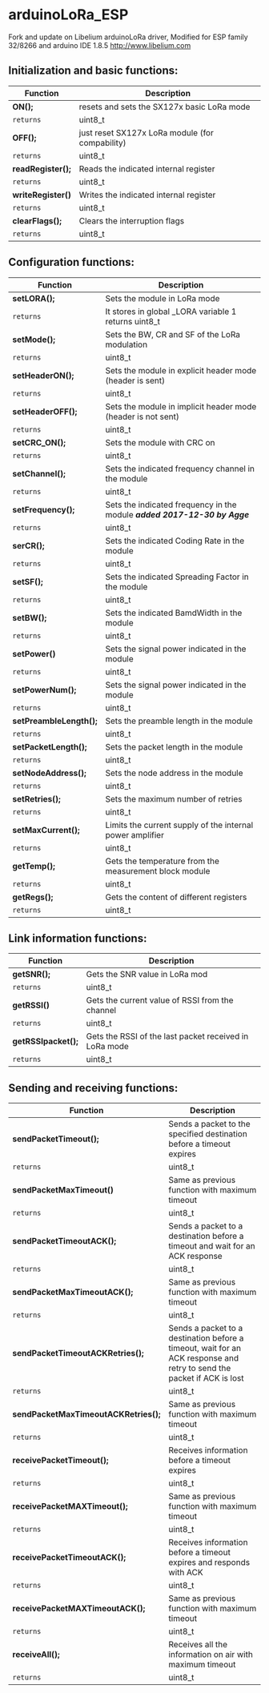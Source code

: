 # arduinoLoRa_ESP
Fork and update on Libelium arduinoLoRa driver, Modified for ESP family 32/8266 and arduino IDE 1.8.5
http://www.libelium.com 



## Initialization and basic functions:

| Function | Description |
| --- | --- |
|**ON();**  |resets and sets the SX127x basic LoRa mode |
| `returns` | uint8_t |
|**OFF();**  |just reset SX127x LoRa module (for compability) |
| `returns` | uint8_t |
|**readRegister();**  |Reads the indicated internal register |
| `returns` | uint8_t |
|**writeRegister()**  |Writes the indicated internal register |
| `returns` | uint8_t |
|**clearFlags();**  |Clears the interruption flags |
| `returns` | uint8_t |


## Configuration functions:

| Function | Description |
| --- | --- |
|**setLORA();**  |Sets the module in LoRa mode |
| `returns` | It stores in global _LORA variable 1 returns uint8_t |
|**setMode();**  |Sets the BW, CR and SF of the LoRa modulation |
| `returns` | uint8_t |
|**setHeaderON();**  |Sets the module in explicit header mode (header is sent) |
| `returns` | uint8_t |
|**setHeaderOFF();**  |Sets the module in implicit header mode (header is not sent) |
| `returns` | uint8_t |
|**setCRC_ON();**  |Sets the module with CRC on |
| `returns` | uint8_t |
|**setChannel();**  |Sets the indicated frequency channel in the module |
| `returns` | uint8_t |
|**setFrequency();**  |Sets the indicated frequency in the module ***added 2017-12-30 by Agge*** |
| `returns` | uint8_t |
|**serCR();**  |Sets the indicated Coding Rate in the module |
| `returns` | uint8_t |
|**setSF();**  |Sets the indicated Spreading Factor in the module |
| `returns` | uint8_t |
|**setBW();**  |Sets the indicated BamdWidth in the module |
| `returns` | uint8_t |
|**setPower()**  |Sets the signal power indicated in the module |
| `returns` | uint8_t |
|**setPowerNum();**  |Sets the signal power indicated in the module |
| `returns` | uint8_t |
|**setPreambleLength();**  |Sets the preamble length in the module |
| `returns` | uint8_t |
|**setPacketLength();**  |Sets the packet length in the module |
| `returns` | uint8_t |
|**setNodeAddress();**  |Sets the node address in the module |
| `returns` | uint8_t |
|**setRetries();**  |Sets the maximum number of retries |
| `returns` | uint8_t |
|**setMaxCurrent();**  |Limits the current supply of the internal power amplifier |
| `returns` | uint8_t |
|**getTemp();**  |Gets the temperature from the measurement block module |
| `returns` | uint8_t |
|**getRegs();**  |Gets the content of different registers |
| `returns` | uint8_t |


## Link information functions:

| Function | Description |
| --- | --- |
|**getSNR();**  |Gets the SNR value in LoRa mod |
| `returns` | uint8_t |
|**getRSSI()**  |Gets the current value of RSSI from the channel |
| `returns` | uint8_t |
|**getRSSIpacket();**  |Gets the RSSI of the last packet received in LoRa mode |
| `returns` | uint8_t |


## Sending and receiving functions:

| Function | Description |
| --- | --- |
|**sendPacketTimeout();**  |Sends a packet to the specified destination before a timeout expires |
| `returns` | uint8_t |
|**sendPacketMaxTimeout()**  |Same as previous function with maximum timeout |
| `returns` | uint8_t |
|**sendPacketTimeoutACK();**  |Sends a packet to a destination before a timeout and wait for an ACK response |
| `returns` | uint8_t |
|**sendPacketMaxTimeoutACK();**  |Same as previous function with maximum timeout |
| `returns` | uint8_t |
|**sendPacketTimeoutACKRetries();**  |Sends a packet to a destination before a timeout, wait for an ACK response and retry to send the packet if ACK is lost |
| `returns` | uint8_t |
|**sendPacketMaxTimeoutACKRetries();**  |Same as previous function with maximum timeout |
| `returns` | uint8_t |
|**receivePacketTimeout();**  |Receives information before a timeout expires |
| `returns` | uint8_t |
|**receivePacketMAXTimeout();**  |Same as previous function with maximum timeout |
| `returns` | uint8_t |
|**receivePacketTimeoutACK();**  |Receives information before a timeout expires and responds with ACK |
| `returns` | uint8_t |
|**receivePacketMAXTimeoutACK();**  |Same as previous function with maximum timeout |
| `returns` | uint8_t |
|**receiveAll();**  |Receives all the information on air with maximum timeout |
| `returns` | uint8_t |
